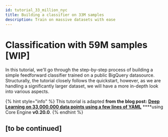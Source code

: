 ```yaml
---
id: tutorial_33_million_nyc
title: Building a classifier on 33M samples
description: Train on massive datasets with ease
---
```


# Classification with 59M samples \[WIP\]

In this tutorial, we'll go through the step-by-step process of building a simple feedforward classifier trained on a public BigQuery datasource. Structurally, the tutorial closely follows the quickstart, however, as we are handling a significantly larger dataset, we will have a more in-depth look into various aspects. 

{% hint style="info" %}
This tutorial is adapted **from the blog post:** [**Deep Learning on 33,000,000 data points using a few lines of YAML**](https://blog.maiot.io/deep_learning_33_million_with_few_lines_yaml/) ****using Core Engine **v0.20.0**.
{% endhint %}

## \[to be continued\]

